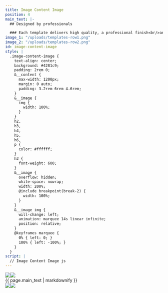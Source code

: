 ```yaml
---
title: Image Content Image
position: 4
main_text: |-
  ## Designed by professionals

  ### Each template delivers high quality, a professional finish<br/>and custom design for creating something truly unique.
image_1: "/uploads/templates-row1.png"
image_2: "/uploads/templates-row2.png"
id: image-content-image
style: |
  .image-content-image {
    text-align: center;
    background: #4281c9;
    padding: 2rem 0;
    &__content {
      max-width: 1200px;
      margin: 0 auto;
      padding: 3.2rem 6rem 4.6rem;
    }
    &__image {
      img {
        width: 100%;
      }
    }
    h2,
    h3,
    h4,
    h5,
    h6,
    p {
      color: #ffffff;
    }
    h3 {
      font-weight: 600;
    }
    &__image {
      overflow: hidden;
      white-space: nowrap;
      width: 200%;
      @include breakpoint(break-2) {
        width: 100%;
      }
    }
    &__image img {
      will-change: left;
      animation: marquee 14s linear infinite;
      position: relative;
    }
    @keyframes marquee {
      0% { left: 0; }
      100% { left: -100%; }
    }
  }
script: |
  // Image Content Image js
---
```


<section class="image-content-image">
  <div class="image-content-image__main">
    <div class="image-content-image__image">
      <img src="{{ page.image_1 }}"/><img src="{{ page.image_1 }}"/>
    </div>
    <div class="image-content-image__content  typeset">
      {{ page.main_text | markdownify }}
    </div>
    <div class="image-content-image__image">
      <img src="{{ page.image_2 }}"/><img src="{{ page.image_2 }}"/>
    </div>
  </div>
</section>
